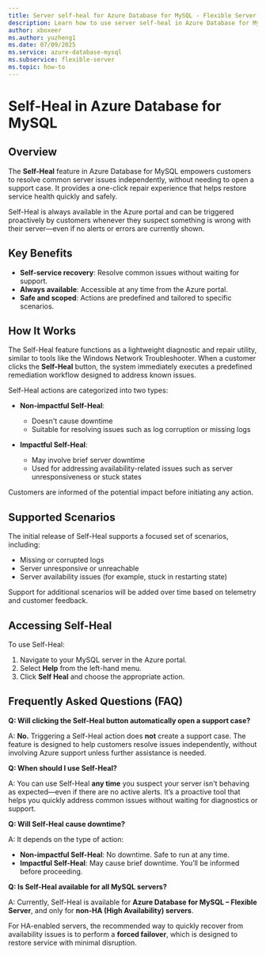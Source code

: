 ```yaml
---
title: Server self-heal for Azure Database for MySQL - Flexible Server
description: Learn how to use server self-heal in Azure Database for MySQL - Flexible Server to automatically recover from certain failures.
author: xboxeer
ms.author: yuzheng1
ms.date: 07/09/2025
ms.service: azure-database-mysql
ms.subservice: flexible-server
ms.topic: how-to
---
```

# Self-Heal in Azure Database for MySQL

## Overview

The **Self-Heal** feature in Azure Database for MySQL empowers customers to resolve common server issues independently, without needing to open a support case. It provides a one-click repair experience that helps restore service health quickly and safely.

Self-Heal is always available in the Azure portal and can be triggered proactively by customers whenever they suspect something is wrong with their server—even if no alerts or errors are currently shown.

## Key Benefits

- **Self-service recovery**: Resolve common issues without waiting for support.
- **Always available**: Accessible at any time from the Azure portal.
- **Safe and scoped**: Actions are predefined and tailored to specific scenarios.

## How It Works

The Self-Heal feature functions as a lightweight diagnostic and repair utility, similar to tools like the Windows Network Troubleshooter. When a customer clicks the **Self-Heal** button, the system immediately executes a predefined remediation workflow designed to address known issues.

Self-Heal actions are categorized into two types:

- **Non-impactful Self-Heal**:  
  - Doesn't cause downtime  
  - Suitable for resolving issues such as log corruption or missing logs  

- **Impactful Self-Heal**:  
  - May involve brief server downtime  
  - Used for addressing availability-related issues such as server unresponsiveness or stuck states  

Customers are informed of the potential impact before initiating any action.

## Supported Scenarios

The initial release of Self-Heal supports a focused set of scenarios, including:

- Missing or corrupted logs  
- Server unresponsive or unreachable  
- Server availability issues (for example, stuck in restarting state)  

Support for additional scenarios will be added over time based on telemetry and customer feedback.

## Accessing Self-Heal

To use Self-Heal:

1. Navigate to your MySQL server in the Azure portal.
2. Select **Help** from the left-hand menu.
3. Click **Self Heal** and choose the appropriate action.

## Frequently Asked Questions (FAQ)

**Q: Will clicking the Self-Heal button automatically open a support case?**

A: **No.** Triggering a Self-Heal action does **not** create a support case. The feature is designed to help customers resolve issues independently, without involving Azure support unless further assistance is needed.


**Q: When should I use Self-Heal?**

A: You can use Self-Heal **any time** you suspect your server isn't behaving as expected—even if there are no active alerts. It’s a proactive tool that helps you quickly address common issues without waiting for diagnostics or support.


**Q: Will Self-Heal cause downtime?**

A: It depends on the type of action:

- **Non-impactful Self-Heal**: No downtime. Safe to run at any time.
- **Impactful Self-Heal**: May cause brief downtime. You’ll be informed before proceeding.


**Q: Is Self-Heal available for all MySQL servers?**

A: Currently, Self-Heal is available for **Azure Database for MySQL – Flexible Server**, and only for **non-HA (High Availability) servers**.

For HA-enabled servers, the recommended way to quickly recover from availability issues is to perform a **forced failover**, which is designed to restore service with minimal disruption.

